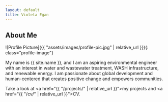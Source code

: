 ```yaml
---
layout: default
title: Violeta Egan
---
```


## About Me


![Profile Picture]({{ "assets/images/profile-pic.jpg" | relative_url }}){: class="profile-image"}

 
My name is {{ site.name }}, and I am an aspiring environmental engineer with an interest in water and wastewater treatment, WASH infrastructure, and renewable energy. I am passionate about global development and human-centered that creates positive change and empowers communities.



Take a look at <a href="{{ "/projects/" | relative_url }}">my projects</a> and <a href="{{ "/cv/" | relative_url }}">CV</a>.

